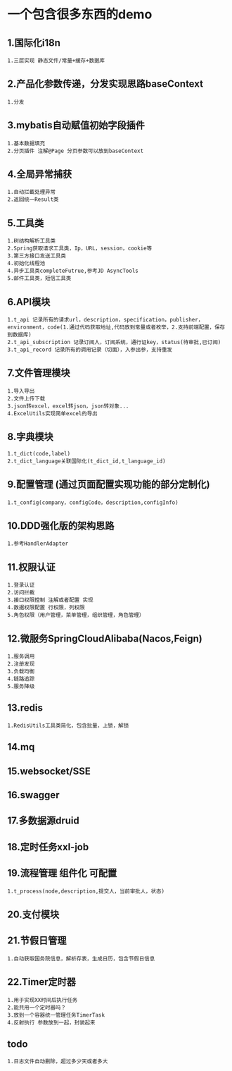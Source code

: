 # 一个包含很多东西的demo
## 1.国际化i18n
    1.三层实现 静态文件/常量+缓存+数据库
## 2.产品化参数传递，分发实现思路baseContext
    1.分发
## 3.mybatis自动赋值初始字段插件
    1.基本数据填充
    2.分页插件 注解@Page 分页参数可以放到baseContext
## 4.全局异常捕获
    1.自动拦截处理异常
    2.返回统一Result类
## 5.工具类
    1.树结构解析工具类
    2.Spring获取请求工具类，Ip，URL，session，cookie等
    3.第三方接口发送工具类
    4.初始化线程池
    4.异步工具类completeFutrue,参考JD AsyncTools
    5.邮件工具类，短信工具类
## 6.API模块
    1.t_api 记录所有的请求url，description，specification，publisher，environment，code(1.通过代码获取地址,代码放到常量或者枚举，2.支持前端配置，保存到数据库)
    2.t_api_subscription 记录订阅人，订阅系统，通行证key，status(待审批,已订阅)
    3.t_api_record 记录所有的调用记录（切面），入参出参，支持重发
## 7.文件管理模块
    1.导入导出
    2.文件上传下载
    3.json转excel，excel转json，json转对象...
    4.ExcelUtils实现简单excel的导出
## 8.字典模块
    1.t_dict(code,label)
    2.t_dict_language关联国际化(t_dict_id,t_language_id)
## 9.配置管理 (通过页面配置实现功能的部分定制化)
    1.t_config(company，configCode，description,configInfo)
## 10.DDD强化版的架构思路
    1.参考HandlerAdapter
## 11.权限认证
    1.登录认证
    2.访问拦截
    3.接口权限控制 注解或者配置 实现
    4.数据权限配置 行权限，列权限
    5.角色权限（用户管理，菜单管理，组织管理，角色管理）
## 12.微服务SpringCloudAlibaba(Nacos,Feign)
    1.服务调用
    2.注册发现
    3.负载均衡
    4.链路追踪
    5.服务降级
## 13.redis
    1.RedisUtils工具类简化，包含批量，上锁，解锁
## 14.mq
## 15.websocket/SSE
## 16.swagger
## 17.多数据源druid
## 18.定时任务xxl-job
## 19.流程管理 组件化 可配置
    1.t_process(node,description,提交人，当前审批人，状态)
## 20.支付模块
## 21.节假日管理
    1.自动获取国务院信息，解析存表，生成日历，包含节假日信息
## 22.Timer定时器
    1.用于实现XX时间后执行任务
    2.能共用一个定时器吗？
    3.放到一个容器统一管理任务TimerTask
    4.反射执行 参数放到一起，封装起来


## todo
    1.日志文件自动删除，超过多少天或者多大